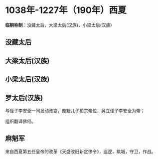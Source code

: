 # 1038年-1227年（190年）西夏

**临朝称制**：没藏太后，大梁太后(汉族)，小梁太后(汉族)&#x20;

## 没藏太后

## 大梁太后(汉族)

## 小梁太后(汉族)&#x20;

## 罗太后(汉族)

与侄子李安全一同发动政变，废黜儿子桓宗帝位，另立侄子李安全为帝；

组织翻译佛经。

## 麻魁军

来自西夏第五任皇帝的改革《天盛改旧新定律令》，巡逻，筑城，守卫，作战。
